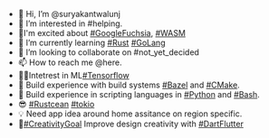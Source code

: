 - 👋 Hi, I’m @suryakantwalunj
- 👀 I’m interested in #helping.
- 🤪I'm excited about [#GoogleFuchsia](https://fuchsia.dev/), [#WASM](https://webassembly.org/) 
- 🌱 I’m currently learning [#Rust](https://www.rust-lang.org/) [#GoLang](https://go.dev/) 
- 💞️ I’m looking to collaborate on #not_yet_decided 
- 📫 How to reach me @here.
- 💪🏽Intetrest in ML[#Tensorflow](https://www.tensorflow.org/)
- 🍳 Build experience with build systems [#Bazel](https://bazel.build/) and [#CMake](https://cmake.org/).
- 🍗 Build experience in scripting languages in [#Python](https://docs.python.org/3/) and [#Bash](https://www.gnu.org/software/bash/manual/html_node/index.html#SEC_Contents).
- 😎 [#Rustcean](https://rustaceans.org/) [#tokio](https://tokio.rs/)
- 💡 Need app idea around home assitance on region specific.
- 👻[#CreativityGoal](https://flutter.dev/) Improve design creativity with [#DartFlutter](https://flutter.dev/)
<!---
suryakantwalunj/suryakantwalunj is a ✨ special ✨ repository because its `README.md` (this file) appears on your GitHub profile.
You can click the Preview link to take a look at your changes.
--->
